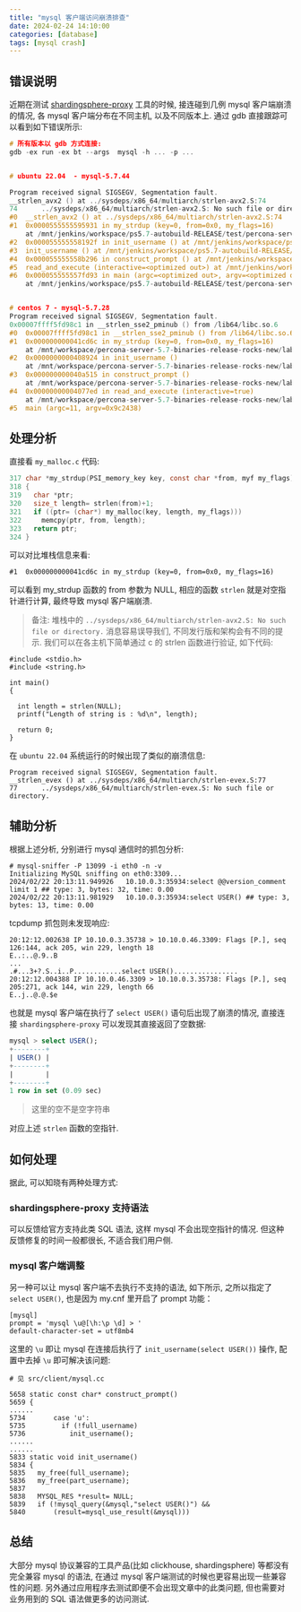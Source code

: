 ```yaml
---
title: "mysql 客户端访问崩溃排查"
date: 2024-02-24 14:10:00
categories: [database]
tags: [mysql crash]
---
```


## 错误说明

近期在测试 [shardingsphere-proxy](https://shardingsphere.apache.org/) 工具的时候, 接连碰到几例 mysql 客户端崩溃的情况, 各 mysql 客户端分布在不同主机, 以及不同版本上. 通过 gdb 直接跟踪可以看到如下错误所示:

```c
# 所有版本以 gdb 方式连接:
gdb -ex run -ex bt --args  mysql -h ... -p ...


# ubuntu 22.04  - mysql-5.7.44

Program received signal SIGSEGV, Segmentation fault.
__strlen_avx2 () at ../sysdeps/x86_64/multiarch/strlen-avx2.S:74
74      ../sysdeps/x86_64/multiarch/strlen-avx2.S: No such file or directory.
#0  __strlen_avx2 () at ../sysdeps/x86_64/multiarch/strlen-avx2.S:74
#1  0x0000555555595931 in my_strdup (key=0, from=0x0, my_flags=16)
    at /mnt/jenkins/workspace/ps5.7-autobuild-RELEASE/test/percona-server-5.7-5.7.44-48/mysys/my_malloc.c:320
#2  0x000055555558192f in init_username () at /mnt/jenkins/workspace/ps5.7-autobuild-RELEASE/test/percona-server-5.7-5.7.44-48/client/mysql.cc:5850
#3  init_username () at /mnt/jenkins/workspace/ps5.7-autobuild-RELEASE/test/percona-server-5.7-5.7.44-48/client/mysql.cc:5838
#4  0x000055555558b296 in construct_prompt () at /mnt/jenkins/workspace/ps5.7-autobuild-RELEASE/test/percona-server-5.7-5.7.44-48/client/mysql.cc:5741
#5  read_and_execute (interactive=<optimized out>) at /mnt/jenkins/workspace/ps5.7-autobuild-RELEASE/test/percona-server-5.7-5.7.44-48/client/mysql.cc:2282
#6  0x000055555557fd93 in main (argc=<optimized out>, argv=<optimized out>)
    at /mnt/jenkins/workspace/ps5.7-autobuild-RELEASE/test/percona-server-5.7-5.7.44-48/client/mysql.cc:1449


# centos 7 - mysql-5.7.28
Program received signal SIGSEGV, Segmentation fault.
0x00007ffff5fd98c1 in __strlen_sse2_pminub () from /lib64/libc.so.6
#0  0x00007ffff5fd98c1 in __strlen_sse2_pminub () from /lib64/libc.so.6
#1  0x000000000041cd6c in my_strdup (key=0, from=0x0, my_flags=16)
    at /mnt/workspace/percona-server-5.7-binaries-release-rocks-new/label_exp/min-centos-6-x64/test/percona-server-5.7.28-31/mysys/my_malloc.c:320
#2  0x0000000000408924 in init_username ()
    at /mnt/workspace/percona-server-5.7-binaries-release-rocks-new/label_exp/min-centos-6-x64/test/percona-server-5.7.28-31/client/mysql.cc:5846
#3  0x000000000040a515 in construct_prompt ()
    at /mnt/workspace/percona-server-5.7-binaries-release-rocks-new/label_exp/min-centos-6-x64/test/percona-server-5.7.28-31/client/mysql.cc:5736
#4  0x00000000004077ed in read_and_execute (interactive=true)
    at /mnt/workspace/percona-server-5.7-binaries-release-rocks-new/label_exp/min-centos-6-x64/test/percona-server-5.7.28-31/client/mysql.cc:2287
#5  main (argc=11, argv=0x9c2438)
```

## 处理分析

直接看 `my_malloc.c` 代码:
```c
317 char *my_strdup(PSI_memory_key key, const char *from, myf my_flags)
318 {
319   char *ptr;
320   size_t length= strlen(from)+1;
321   if ((ptr= (char*) my_malloc(key, length, my_flags)))
322     memcpy(ptr, from, length);
323   return ptr;
324 }
```

可以对比堆栈信息来看:
```
#1  0x000000000041cd6c in my_strdup (key=0, from=0x0, my_flags=16)
```

可以看到 my_strdup 函数的 from 参数为 NULL, 相应的函数 `strlen` 就是对空指针进行计算, 最终导致 mysql 客户端崩溃.

> 备注: 堆栈中的 `../sysdeps/x86_64/multiarch/strlen-avx2.S: No such file or directory.` 消息容易误导我们, 不同发行版和架构会有不同的提示. 我们可以在各主机下简单通过 c 的 strlen 函数进行验证, 如下代码:

```
#include <stdio.h>
#include <string.h>

int main()
{

  int length = strlen(NULL);
  printf("Length of string is : %d\n", length);

  return 0;
}
```
在 `ubuntu 22.04` 系统运行的时候出现了类似的崩溃信息:
```
Program received signal SIGSEGV, Segmentation fault.
__strlen_evex () at ../sysdeps/x86_64/multiarch/strlen-evex.S:77
77      ../sysdeps/x86_64/multiarch/strlen-evex.S: No such file or directory.
```

## 辅助分析

根据上述分析, 分别进行 mysql 通信时的抓包分析:
```
# mysql-sniffer -P 13099 -i eth0 -n -v
Initializing MySQL sniffing on eth0:3309...
2024/02/22 20:13:11.949926   10.10.0.3:35934:select @@version_comment limit 1 ## type: 3, bytes: 32, time: 0.00
2024/02/22 20:13:11.981929   10.10.0.3:35934:select USER() ## type: 3, bytes: 13, time: 0.00
```

tcpdump 抓包则未发现响应:
```
20:12:12.002638 IP 10.10.0.3.35738 > 10.10.0.46.3309: Flags [P.], seq 126:144, ack 205, win 229, length 18
E..:..@.9..B
...
.#...3+?.S..i..P............select USER()................
20:12:12.004388 IP 10.10.0.46.3309 > 10.10.0.3.35738: Flags [P.], seq 205:271, ack 144, win 229, length 66
E..j..@.@.$e
```

也就是 mysql 客户端在执行了 `select USER()` 语句后出现了崩溃的情况, 直接连接 `shardingsphere-proxy` 可以发现其直接返回了空数据:
```sql
mysql > select USER();
+--------+
| USER() |
+--------+
|        |
+--------+
1 row in set (0.09 sec)
```

> 这里的空不是空字符串

对应上述 `strlen` 函数的空指针.

## 如何处理

据此, 可以知晓有两种处理方式:

### shardingsphere-proxy 支持语法

可以反馈给官方支持此类 SQL 语法, 这样 mysql 不会出现空指针的情况. 但这种反馈修复的时间一般都很长, 不适合我们用户侧.

### mysql 客户端调整

另一种可以让 mysql 客户端不去执行不支持的语法, 如下所示, 之所以指定了 `select USER()`, 也是因为 my.cnf 里开启了 prompt 功能：
```
[mysql]
prompt = 'mysql \u@[\h:\p \d] > '
default-character-set = utf8mb4
```

这里的 `\u` 即让 mysql 在连接后执行了 `init_username(select USER())` 操作, 配置中去掉 `\u` 即可解决该问题:
```
# 见 src/client/mysql.cc

5658 static const char* construct_prompt()
5659 {
......
5734       case 'u':
5735         if (!full_username)
5736           init_username();
......
......
5833 static void init_username()
5834 {
5835   my_free(full_username);
5836   my_free(part_username);
5837 
5838   MYSQL_RES *result= NULL;
5839   if (!mysql_query(&mysql,"select USER()") &&
5840       (result=mysql_use_result(&mysql)))
```

## 总结

大部分 mysql 协议兼容的工具产品(比如 clickhouse, shardingsphere) 等都没有完全兼容 mysql 的语法, 在通过 mysql 客户端测试的时候也更容易出现一些兼容性的问题. 另外通过应用程序去测试即便不会出现文章中的此类问题, 但也需要对业务用到的 SQL 语法做更多的访问测试.
